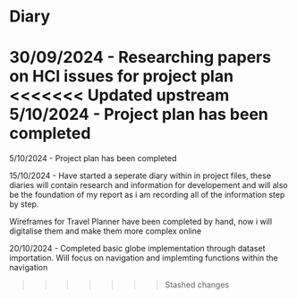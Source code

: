 # Diary

30/09/2024 - Researching papers on HCI issues for project plan
<<<<<<< Updated upstream
5/10/2024 - Project plan has been completed
=======
5/10/2024 - Project plan has been completed

15/10/2024 - Have started a seperate diary within in project files, these diaries will contain research and information for developement and will also be the foundation of my report as i am recording all of the information step by step.

Wireframes for Travel Planner have been completed by hand, now i will digitalise them and make them more complex online 


20/10/2024 - Completed basic globe implementation through dataset importation.
Will focus on navigation and implemting functions within the navigation
>>>>>>> Stashed changes
